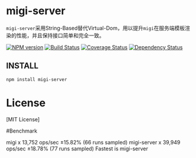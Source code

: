 # migi-server

`migi-server`采用String-Based替代Virtual-Dom，用以提升`migi`在服务端模板渲染的性能，并且保持接口简单和完全一致。

[![NPM version](https://badge.fury.io/js/migi-server.png)](https://npmjs.org/package/migi-server)
[![Build Status](https://travis-ci.org/migijs/migi-server.svg?branch=master)](https://travis-ci.org/migijs/migi-server)
[![Coverage Status](https://coveralls.io/repos/migijs/migi-server/badge.png)](https://coveralls.io/r/migijs/migi-server)
[![Dependency Status](https://david-dm.org/migijs/migi-server.png)](https://david-dm.org/migijs/migi-server)

## INSTALL
```
npm install migi-server
```

# License
[MIT License]

#Benchmark

migi x 13,752 ops/sec ±15.82% (66 runs sampled)
migi-server x 39,949 ops/sec ±18.78% (77 runs sampled)
Fastest is migi-server